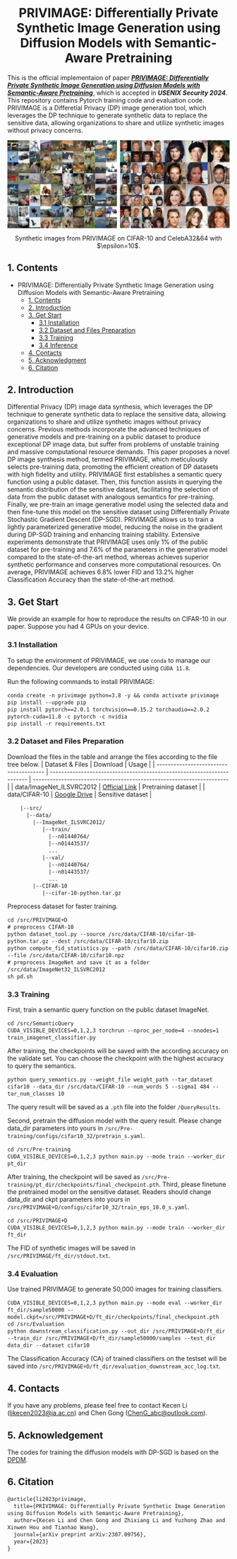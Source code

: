 <div align=center>
  
# PRIVIMAGE: Differentially Private Synthetic Image Generation using Diffusion Models with Semantic-Aware Pretraining
</div>

This is the official implementaion of paper [***PRIVIMAGE: Differentially Private Synthetic Image Generation using Diffusion Models with Semantic-Aware Pretraining***](https://arxiv.org/abs/2311.12850), which is accepted in ***USENIX Security 2024***. This repository contains Pytorch training code and evaluation code. PRIVIMAGE is a Differetial Privacy (DP) image generation tool, which leverages the DP technique to generate synthetic data to replace the sensitive data, allowing organizations to share and utilize synthetic images without privacy concerns.

<div align=center>
<img src="./sample1.png" width = "600" alt="Synthetic images by PRIVIMAGE with epsilon=10" align=center />
</div>

<p align="center">Synthetic images from PRIVIMAGE on CIFAR-10 and CelebA32&64 with $\epsilon=10$.</p>

## 1. Contents
- PRIVIMAGE: Differentially Private Synthetic Image Generation using Diffusion Models with Semantic-Aware Pretraining
  - [1. Contents](#1-contents)
  - [2. Introduction](#2-introduction)
  - [3. Get Start](#3-get-start)
    - [3.1 Installation](#31-installation)
    - [3.2 Dataset and Files Preparation](#32-dataset-and-files-preparation)
    - [3.3 Training](#33-training)
    - [3.4 Inference](#34-inference)
  - [4. Contacts](#4-contacts)
  - [5. Acknowledgment](#5-acknowledgment)
  - [6. Citation](#6-citation)

## 2. Introduction

Differential Privacy (DP) image data synthesis, which leverages the DP technique to generate synthetic data to replace the sensitive data, allowing organizations to share and utilize synthetic images without privacy concerns. Previous methods incorporate the advanced techniques of generative models and pre-training on a public dataset to produce exceptional DP image data, but suffer from problems of unstable training and massive computational resource demands. This paper proposes a novel DP image synthesis method, termed PRIVIMAGE, which meticulously selects pre-training data, promoting the efficient creation of DP datasets with high fidelity and utility. PRIVIMAGE first establishes a semantic query function using a public dataset. Then, this function assists in querying
the semantic distribution of the sensitive dataset, facilitating the selection of data from the public dataset with analogous semantics for pre-training. Finally, we pre-train an image generative model using the selected data and then fine-tune this model on the sensitive dataset using Differentially Private Stochastic Gradient Descent (DP-SGD). PRIVIMAGE allows us to train a lightly parameterized generative model, reducing the noise in the gradient during DP-SGD training and enhancing training stability. Extensive experiments demonstrate that PRIVIMAGE uses only 1% of the public dataset for pre-training and 7.6% of the parameters in the generative model compared to the state-of-the-art method, whereas achieves superior synthetic performance and conserves more computational resources. On average, PRIVIMAGE achieves 6.8% lower FID and 13.2% higher Classification Accuracy than the state-of-the-art method.

## 3. Get Start
We provide an example for how to reproduce the results on CIFAR-10 in our paper. Suppose you had 4 GPUs on your device.

### 3.1 Installation

To setup the environment of PRIVIMAGE, we use `conda` to manage our dependencies. Our developers are conducted using `CUDA 11.8`. 

Run the following commands to install PRIVIMAGE:
 ```
conda create -n privimage python=3.8 -y && conda activate privimage
pip install --upgrade pip
pip install pytorch==2.0.1 torchvision==0.15.2 torchaudio==2.0.2 pytorch-cuda=11.8 -c pytorch -c nvidia
pip install -r requirements.txt 
 ```

### 3.2 Dataset and Files Preparation
Download the files in the table and arrange the files according to the file tree below.
  | Dataset & Files                        | Download                                                               | Usage                                                                 |
  | -------------------------------------- | ---------------------------------------------------------------------- | --------------------------------------------------------------------- |
  | data/ImageNet_ILSVRC2012             | [Official Link](http://image-net.org/)                        | Pretraining dataset                                                     |
  | data/CIFAR-10                   | [Google Drive](https://drive.google.com/file/d/1pSwaN0Tn7Y2D6EOpkj3A1N8LEYR277Aw/view?usp=drive_link)      | Sensitive dataset                                        |

```text
    |--src/
      |--data/
        |--ImageNet_ILSVRC2012/
           |--train/
             |--n01440764/
             |--n01443537/
             ...
           |--val/
             |--n01440764/
             |--n01443537/
             ...
        |--CIFAR-10
           |--cifar-10-python.tar.gz
```
Preprocess dataset for faster training.
```
cd /src/PRIVIMAGE+D
# preprocess CIFAR-10
python dataset_tool.py --source /src/data/CIFAR-10/cifar-10-python.tar.gz --dest /src/data/CIFAR-10/cifar10.zip
python compute_fid_statistics.py --path /src/data/CIFAR-10/cifar10.zip --file /src/data/CIFAR-10/cifar10.npz
# preprocess ImageNet and save it as a folder /src/data/ImageNet32_ILSVRC2012
sh pd.sh
```

### 3.3 Training
First, train a semantic query function on the public dataset ImageNet.
```
cd /src/SemanticQuery
CUDA_VISIBLE_DEVICES=0,1,2,3 torchrun --nproc_per_node=4 --nnodes=1 train_imagenet_classifier.py
```
After training, the checkpoints will be saved with the according accuracy on the validate set. You can choose the checkpoint with the highest accuracy to query the semantics.
```
python query_semantics.py --weight_file weight_path --tar_dataset cifar10 --data_dir /src/data/CIFAR-10 --num_words 5 --sigma1 484 --tar_num_classes 10
```
The query result will be saved as a `.pth` file into the folder `/QueryResults`.

Second, pretrain the diffusion model with the query result. Please change data_dir parameters into yours in `/src/Pre-training/configs/cifar10_32/pretrain_s.yaml`.
```
cd /src/Pre-training
CUDA_VISIBLE_DEVICES=0,1,2,3 python main.py --mode train --worker_dir pt_dir
```

After training, the checkpoint will be saved as `/src/Pre-training/pt_dir/checkpoints/final_checkpoint.pth`.
Third, please finetune the pretrained model on the sensitive dataset. Readers should change data_dir and ckpt parameters into yours in `/src/PRIVIMAGE+D/configs/cifar10_32/train_eps_10.0_s.yaml`.

```
cd /src/PRIVIMAGE+D
CUDA_VISIBLE_DEVICES=0,1,2,3 python main.py --mode train --worker_dir ft_dir
```

The FID of synthetic images will be saved in `/src/PRIVIMAGE/ft_dir/stdout.txt`.

### 3.4 Evaluation

Use trained PRIVIMAGE to generate 50,000 images for training classifiers.

```
CUDA_VISIBLE_DEVICES=0,1,2,3 python main.py --mode eval --worker_dir ft_dir/sample50000 -- model.ckpt=/src/PRIVIMAGE+D/ft_dir/checkpoints/final_checkpoint.pth
cd /src/Evaluation
python downstream_classification.py --out_dir /src/PRIVIMAGE+D/ft_dir --train_dir /src/PRIVIMAGE+D/ft_dir/sample50000/samples --test_dir data_dir --dataset cifar10
```
The Classification Accuracy (CA) of trained classifiers on the testset will be saved into `/src/PRIVIMAGE+D/ft_dir/evaluation_downstream_acc_log.txt`.

## 4. Contacts
If you have any problems, please feel free to contact Kecen Li (likecen2023@ia.ac.cn) and Chen Gong (ChenG_abc@outlook.com).

## 5. Acknowledgement
The codes for training the diffusion models with DP-SGD is based on the [DPDM](https://github.com/nv-tlabs/DPDM).

## 6. Citation

```text
@article{li2023privimage,
  title={PRIVIMAGE: Differentially Private Synthetic Image Generation using Diffusion Models with Semantic-Aware Pretraining},
  author={Kecen Li and Chen Gong and Zhixiang Li and Yuzhong Zhao and Xinwen Hou and Tianhao Wang},
  journal={arXiv preprint arXiv:2307.09756},
  year={2023}
}
```
